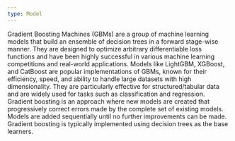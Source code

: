 ```yaml
---
type: Model
---
```


Gradient Boosting Machines (GBMs) are a group of machine learning models that build an ensemble of decision trees in a forward stage-wise manner. They are designed to optimize arbitrary differentiable loss functions and have been highly successful in various machine learning competitions and real-world applications. Models like LightGBM, XGBoost, and CatBoost are popular implementations of GBMs, known for their efficiency, speed, and ability to handle large datasets with high dimensionality. They are particularly effective for structured/tabular data and are widely used for tasks such as classification and regression. Gradient boosting is an approach where new models are created that progressively correct errors made by the complete set of existing models. Models are added sequentially until no further improvements can be made. Gradient boosting is typically implemented using decision trees as the base learners.